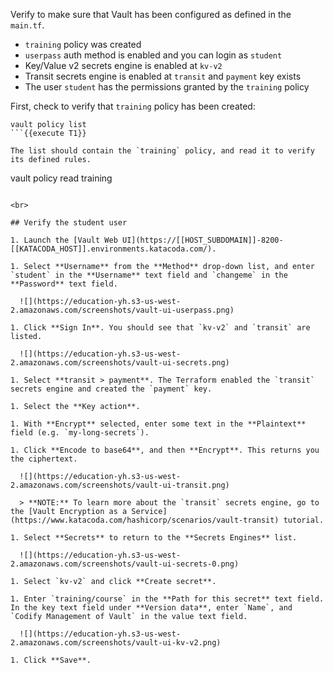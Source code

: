 Verify to make sure that Vault has been configured as defined in the `main.tf`.

- `training` policy was created
- `userpass` auth method is enabled and you can login as `student`
- Key/Value v2 secrets engine is enabled at `kv-v2`
- Transit secrets engine is enabled at `transit` and `payment` key exists
- The user `student` has the permissions granted by the `training` policy


First, check to verify that `training` policy has been created:

```
vault policy list
```{{execute T1}}

The list should contain the `training` policy, and read it to verify its defined rules.

```
vault policy read training
```{{execute T1}}

<br>

## Verify the student user

1. Launch the [Vault Web UI](https://[[HOST_SUBDOMAIN]]-8200-[[KATACODA_HOST]].environments.katacoda.com/).

1. Select **Username** from the **Method** drop-down list, and enter `student` in the **Username** text field and `changeme` in the **Password** text field.

  ![](https://education-yh.s3-us-west-2.amazonaws.com/screenshots/vault-ui-userpass.png)

1. Click **Sign In**. You should see that `kv-v2` and `transit` are listed.

  ![](https://education-yh.s3-us-west-2.amazonaws.com/screenshots/vault-ui-secrets.png)

1. Select **transit > payment**. The Terraform enabled the `transit` secrets engine and created the `payment` key.

1. Select the **Key action**.

1. With **Encrypt** selected, enter some text in the **Plaintext** field (e.g. `my-long-secrets`).

1. Click **Encode to base64**, and then **Encrypt**. This returns you the ciphertext.

  ![](https://education-yh.s3-us-west-2.amazonaws.com/screenshots/vault-ui-transit.png)

  > **NOTE:** To learn more about the `transit` secrets engine, go to the [Vault Encryption as a Service](https://www.katacoda.com/hashicorp/scenarios/vault-transit) tutorial.

1. Select **Secrets** to return to the **Secrets Engines** list.

  ![](https://education-yh.s3-us-west-2.amazonaws.com/screenshots/vault-ui-secrets-0.png)

1. Select `kv-v2` and click **Create secret**.

1. Enter `training/course` in the **Path for this secret** text field. In the key text field under **Version data**, enter `Name`, and `Codify Management of Vault` in the value text field.

  ![](https://education-yh.s3-us-west-2.amazonaws.com/screenshots/vault-ui-kv-v2.png)

1. Click **Save**.
